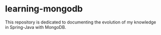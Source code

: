 # learning-mongodb
This repository is dedicated to documenting the evolution of my knowledge in Spring-Java with MongoDB.
